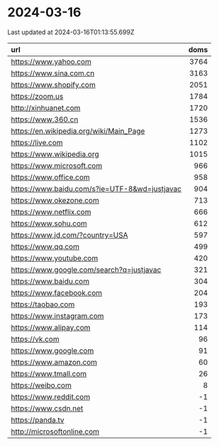 # 2024-03-16

<!-- BEGIN -->
Last updated at 2024-03-16T01:13:55.699Z

url | doms
:- | -:
https://www.yahoo.com | 3764
https://www.sina.com.cn | 3163
https://www.shopify.com | 2051
https://zoom.us | 1784
http://xinhuanet.com | 1720
https://www.360.cn | 1536
https://en.wikipedia.org/wiki/Main_Page | 1273
https://live.com | 1102
https://www.wikipedia.org | 1015
https://www.microsoft.com | 966
https://www.office.com | 958
https://www.baidu.com/s?ie=UTF-8&wd=justjavac | 904
https://www.okezone.com | 713
https://www.netflix.com | 666
https://www.sohu.com | 612
https://www.jd.com/?country=USA | 597
https://www.qq.com | 499
https://www.youtube.com | 420
https://www.google.com/search?q=justjavac | 321
https://www.baidu.com | 304
https://www.facebook.com | 204
https://taobao.com | 193
https://www.instagram.com | 173
https://www.alipay.com | 114
https://vk.com | 96
https://www.google.com | 91
https://www.amazon.com | 60
https://www.tmall.com | 26
https://weibo.com | 8
https://www.reddit.com | -1
https://www.csdn.net | -1
https://panda.tv | -1
http://microsoftonline.com | -1
<!-- END -->
